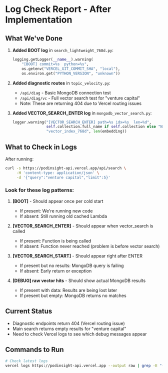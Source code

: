 # Log Check Report - After Implementation

## What We've Done

1. **Added BOOT log** in `search_lightweight_768d.py`:
   ```python
   logging.getLogger(__name__).warning(
       "[BOOT] commit=%s  python=%s",
       os.getenv("VERCEL_GIT_COMMIT_SHA", "local"),
       os.environ.get("PYTHON_VERSION", "unknown"))
   ```

2. **Added diagnostic routes** in `topic_velocity.py`:
   - `/api/diag` - Basic MongoDB connection test
   - `/api/diag/vc` - Full vector search test for "venture capital"
   - Note: These are returning 404 due to Vercel routing issues

3. **Added VECTOR_SEARCH_ENTER log** in `mongodb_vector_search.py`:
   ```python
   logger.warning("[VECTOR_SEARCH_ENTER] path=%s idx=%s  len=%d",
                  self.collection.full_name if self.collection else "None", 
                  "vector_index_768d", len(embedding))
   ```

## What to Check in Logs

After running:
```bash
curl -s https://podinsight-api.vercel.app/api/search \
     -H 'content-type: application/json' \
     -d '{"query":"venture capital","limit":5}'
```

### Look for these log patterns:

1. **[BOOT]** - Should appear once per cold start
   - If present: We're running new code
   - If absent: Still running old cached Lambda

2. **[VECTOR_SEARCH_ENTER]** - Should appear when vector_search is called
   - If present: Function is being called
   - If absent: Function never reached (problem is before vector search)

3. **[VECTOR_SEARCH_START]** - Should appear right after ENTER
   - If present but no results: MongoDB query is failing
   - If absent: Early return or exception

4. **[DEBUG] raw vector hits** - Should show actual MongoDB results
   - If present with data: Results are being lost later
   - If present but empty: MongoDB returns no matches

## Current Status

- Diagnostic endpoints return 404 (Vercel routing issue)
- Main search returns empty results for "venture capital"
- Need to check Vercel logs to see which debug messages appear

## Commands to Run

```bash
# Check latest logs
vercel logs https://podinsight-api.vercel.app --output raw | grep -E "(BOOT|VECTOR_SEARCH_ENTER|VECTOR_SEARCH_START|raw vector hits)" | tail -50
```